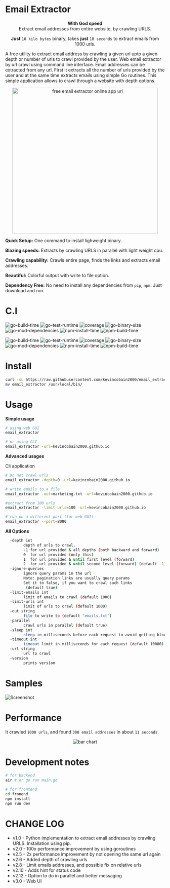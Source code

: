 # Email Extractor

<p align="center">
<b>With God speed</b> <br> Extract email addresses from entire website, by crawling URLS.
</p>

<p align="center">
<b>Just</b> <code>10 kilo bytes</code> binary, takes <b>just</b> <code>10 seconds</code> to extract emails from 1000 urls.
</p>

A free utility to extract email address by crawling a given url upto a given depth or number of urls to crawl provided by the user.
Web email extractor by url crawl using command line interface. Email addresses can be extracted from any url.
First it extracts all the number of urls provided by the user and at the same time extracts emails using simple Go routines. This simple application allows to crawl through a website with depth options.

<p align="center">
  <a href="https://email-extractor.coveritup.app">
    <img alt="free email extractor online app url" src="https://imgur.com/z9nS7xm.png" width="460">
  </a>
</p>

**Quick Setup:** One command to install lighweight binary.

**Blazing speeds:** Extracts by crawling URLS in parallel with light weight cpu.

**Crawling capability:** Crawls entire page, finds the links and extracts email addresses.

**Beautiful:** Colorful output with write to file option.

**Dependency Free:** No need to install any dependencies from `pip`, `npm`. Just download and run.

# C.I

![go-build-time](https://coveritup.app/badge?org=kevincobain2000&repo=email_extractor&branch=master&type=go-build-time)
![go-test-runtime](https://coveritup.app/badge?org=kevincobain2000&repo=email_extractor&branch=master&type=go-test-runtime)
![coverage](https://coveritup.app/badge?org=kevincobain2000&repo=email_extractor&branch=master&type=coverage)
![go-binary-size](https://coveritup.app/badge?org=kevincobain2000&repo=email_extractor&branch=master&type=go-binary-size)
![go-mod-dependencies](https://coveritup.app/badge?org=kevincobain2000&repo=email_extractor&branch=master&type=go-mod-dependencies)
![npm-install-time](https://coveritup.app/badge?org=kevincobain2000&repo=email_extractor&branch=master&type=npm-install-time)
![npm-build-time](https://coveritup.app/badge?org=kevincobain2000&repo=email_extractor&branch=master&type=npm-build-time)

![go-build-time](https://coveritup.app/chart?org=kevincobain2000&repo=email_extractor&branch=master&type=go-build-time&theme=dark&line=fill&width=175&height=160)
![go-test-runtime](https://coveritup.app/chart?org=kevincobain2000&repo=email_extractor&branch=master&type=go-test-runtime&theme=dark&line=fill&width=175&height=160)
![coverage](https://coveritup.app/chart?org=kevincobain2000&repo=email_extractor&branch=master&type=coverage&theme=dark&line=fill&width=175&height=160)
![go-binary-size](https://coveritup.app/chart?org=kevincobain2000&repo=email_extractor&branch=master&type=go-binary-size&theme=dark&line=fill&width=175&height=160)
![go-mod-dependencies](https://coveritup.app/chart?org=kevincobain2000&repo=email_extractor&branch=master&type=go-mod-dependencies&theme=dark&line=fill&width=175&height=160)
![npm-install-time](https://coveritup.app/chart?org=kevincobain2000&repo=email_extractor&branch=master&type=npm-install-time&theme=dark&line=fill&width=175&height=160)
![npm-build-time](https://coveritup.app/chart?org=kevincobain2000&repo=email_extractor&branch=master&type=npm-build-time&theme=dark&line=fill&width=175&height=160)


# Install

```sh
curl -sL https://raw.githubusercontent.com/kevincobain2000/email_extractor/master/install.sh | sh
mv email_extractor /usr/local/bin/
```


# Usage

**Simple usage**

```sh
# using web GUI
email_extractor

# or using CLI
email_extractor -url=kevincobain2000.github.io
```

**Advanced usages**

Cli application

```sh
# Do not crawl urls
email_extractor -depth=0 -url=kevincobain2000.github.io

# write emails to a file
email_extractor -out=marketing.txt -url=kevincobain2000.github.io

#extract from 100 urls
email_extractor -limit-urls=100 -url=kevincobain2000.github.io

# run on a different port (for web GUI)
email_extractor --port=8080
```

**All Options**

```sh
  -depth int
    	depth of urls to crawl.
    	-1 for url provided & all depths (both backward and forward)
    	0  for url provided (only this)
    	1  for url provided & until first level (forward)
    	2  for url provided & until second level (forward) (default -1)
  -ignore-queries
    	ignore query params in the url
    	Note: pagination links are usually query params
    	Set it to false, if you want to crawl such links
    	 (default true)
  -limit-emails int
    	limit of emails to crawl (default 1000)
  -limit-urls int
    	limit of urls to crawl (default 1000)
  -out string
    	file to write to (default "emails.txt")
  -parallel
    	crawl urls in parallel (default true)
  -sleep int
    	sleep in milliseconds before each request to avoid getting blocked
  -timeout int
    	timeout limit in milliseconds for each request (default 10000)
  -url string
    	url to crawl
  -version
    	prints version
```

# Samples

![Screenshot](https://imgur.com/P9dLjUf.png)

# Performance

It crawled `1000 urls`, and found `300 email addresses` in about `11 seconds`.

<p align="center">
  <img alt="bar chart" src='https://instachart.coveritup.app/bar?title=Performance&subtitle=Email+Extractor&output=svg&metric=sec&theme=dark&data={%20%22x%22:%20[%22100%20URLS%22,%20%22500%20URLS%22,%20%221000%20URLS%22],%20%22y%22:%20[[1,6,11]],%20%22names%22:%20[%22Time%20to%20Extract%22]%20}'>
</p>

# Development notes

```sh
# for backend
air # or go run main.go

# for frontend
cd fronend
npm install
npm run dev
```

# CHANGE LOG

- v1.0 - Python implementation to extract email addresses by crawling URLS. Installation using pip.
- v2.0 - 100x performance improvement by using goroutines
- v2.5 - 2x performance improvement by not opening the same url again
- v2.6 - Added depth of crawling urls
- v2.8 - Limit emails addresses, and possible fix on relative urls
- v2.10 - Adds hint for status code
- v2.12 - Option to do in parallel and better messaging
- v3.0 - Web UI
